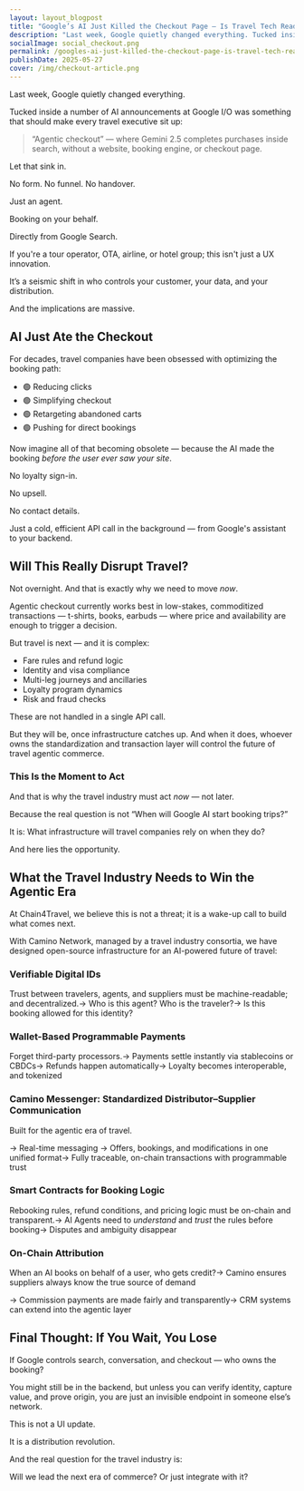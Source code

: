 ```yaml
---
layout: layout_blogpost
title: "Google’s AI Just Killed the Checkout Page — Is Travel Tech Ready for What Comes Next?"
description: "Last week, Google quietly changed everything. Tucked inside a number of AI announcements at Google I/O was something that should make every travel executive sit up."
socialImage: social_checkout.png
permalink: /googles-ai-just-killed-the-checkout-page-is-travel-tech-ready-for-what-comes-next/
publishDate: 2025-05-27
cover: /img/checkout-article.png
---
```


Last week, Google quietly changed everything.

Tucked inside a number of AI announcements at Google I/O was something that should make every travel executive sit up:

> “Agentic checkout” — where Gemini 2.5 completes purchases inside search, without a website, booking engine, or checkout page.

Let that sink in.

No form. No funnel. No handover.

Just an agent.

Booking on your behalf.

Directly from Google Search.

If you're a tour operator, OTA, airline, or hotel group; this isn't just a UX innovation.

It’s a seismic shift in who controls your customer, your data, and your distribution.

And the implications are massive.

## **AI Just Ate the Checkout**

For decades, travel companies have been obsessed with optimizing the booking path:
- 🟢 Reducing clicks
- 🟢 Simplifying checkout
- 🟢 Retargeting abandoned carts
- 🟢 Pushing for direct bookings

Now imagine all of that becoming obsolete — because the AI made the booking *before the user ever saw your site*.

No loyalty sign-in.

No upsell.

No contact details.

Just a cold, efficient API call in the background — from Google's assistant to your backend.

## **Will This Really Disrupt Travel?**

Not overnight. And that is exactly why we need to move *now*.

Agentic checkout currently works best in low-stakes, commoditized transactions — t-shirts, books, earbuds — where price and availability are enough to trigger a decision.

But travel is next — and it is complex:

- Fare rules and refund logic
- Identity and visa compliance
- Multi-leg journeys and ancillaries
- Loyalty program dynamics
- Risk and fraud checks

These are not handled in a single API call.

But they will be, once infrastructure catches up. And when it does, whoever owns the standardization and transaction layer will control the future of travel agentic commerce.

### This Is the Moment to Act

And that is why the travel industry must act *now* — not later.

Because the real question is not “When will Google AI start booking trips?”

It is: What infrastructure will travel companies rely on when they do?

And here lies the opportunity.

## **What the Travel Industry Needs to Win the Agentic Era**

At Chain4Travel, we believe this is not a threat; it is a wake-up call to build what comes next.

With Camino Network, managed by a travel industry consortia, we have designed open-source infrastructure for an AI-powered future of travel:

### Verifiable Digital IDs

Trust between travelers, agents, and suppliers must be machine-readable; and decentralized.→ Who is this agent? Who is the traveler?→ Is this booking allowed for this identity?

### Wallet-Based Programmable Payments

Forget third-party processors.→ Payments settle instantly via stablecoins or CBDCs→ Refunds happen automatically→ Loyalty becomes interoperable, and tokenized

### Camino Messenger: Standardized Distributor–Supplier Communication

Built for the agentic era of travel.

→ Real-time messaging → Offers, bookings, and modifications in one unified format→ Fully traceable, on-chain transactions with programmable trust

### Smart Contracts for Booking Logic

Rebooking rules, refund conditions, and pricing logic must be on-chain and transparent.→ AI Agents need to *understand* and *trust* the rules before booking→ Disputes and ambiguity disappear

### On-Chain Attribution

When an AI books on behalf of a user, who gets credit?→ Camino ensures suppliers always know the true source of demand

→ Commission payments are made fairly and transparently→ CRM systems can extend into the agentic layer

## Final Thought: If You Wait, You Lose

If Google controls search, conversation, and checkout — who owns the booking?

You might still be in the backend, but unless you can verify identity, capture value, and prove origin, you are just an invisible endpoint in someone else’s network.

This is not a UI update.

It is a distribution revolution.

And the real question for the travel industry is:

Will we lead the next era of commerce? Or just integrate with it?